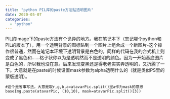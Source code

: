 ```yaml
---
title: "python PIL库的paste方法贴透明图片"
date: 2020-05-07
categories: 
  - "python"
---
```


PIL的Image下的paste方法有个诡异的地方。我在笔记本下（忘记哪个python和PIL的版本了），用一个透明背景的图标贴到一个图片上组合成一个新图片-这个操作很普通，然而在笔记本环境下透明背景是白色的，同样的代码在我的台式机上则变成了黑色和……格子状你以为是透明然而不是透明的颜色。因为一开始基底图片是白色的，所以我也没在意。后来发现变黑还是得老老实实弄透明的，又折腾了一下。大意就是在paste的时候设置mask参数为alpha透明什么的（就是类似PS里的蒙版透明）。

```
#这个是省事写法，大意是取r,g,b,a=atavarPic.split()里a作为mask的意思
baseImg.paste(atavarPic, (10,10), mask=atavarPic.split()[3])
```

